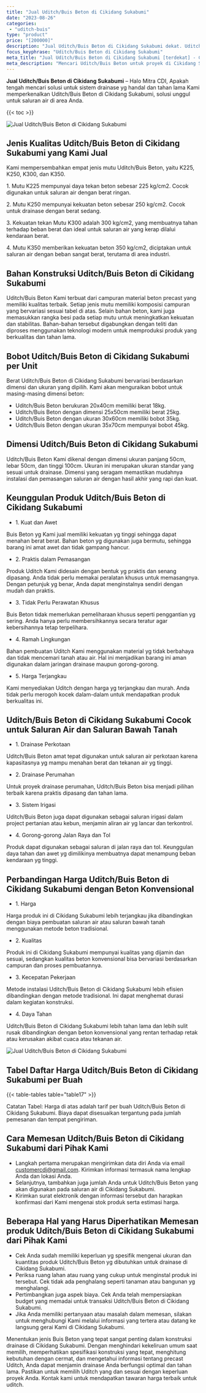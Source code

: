 ```yaml
---
title: "Jual Uditch/Buis Beton di Cikidang Sukabumi"
date: "2023-08-26"
categories:
 - "uditch-buis"
type: "product"
price: "[200000]"
description: "Jual Uditch/Buis Beton di Cikidang Sukabumi dekat. Uditch/Buis Beton ini umumnya diaplikasaikan dalam project infrastruktur sebagai saluran drainase yang praktis dan berkualitas tinggi. Hubungi kami untuk mendapatkan lebih lanjut."
focus_keyphrase: "Uditch/Buis Beton di Cikidang Sukabumi"
meta_title: "Jual Uditch/Buis Beton di Cikidang Sukabumi [terdekat] - CDI"
meta_description: "Mencari Uditch/Buis Beton untuk proyek di Cikidang Sukabumi? Kami memiliki Uditch/Buis Beton yang berkualitas untuk konstruksi drainase. Segera dapatkan harga termurah sekarang."
---
```


**Jual Uditch/Buis Beton di Cikidang Sukabumi** – Halo Mitra CDI, Apakah tengah mencari solusi untuk sistem drainase yg handal dan tahan lama Kami memperkenalkan Uditch/Buis Beton di Cikidang Sukabumi, solusi unggul untuk saluran air di area Anda.

{{< toc >}}

![Jual Uditch/Buis Beton di Cikidang Sukabumi](/images/uditch-buis/uditch-beton-24.jpg)

## Jenis Kualitas Uditch/Buis Beton di Cikidang Sukabumi yang Kami Jual

Kami mempersembahkan empat jenis mutu Uditch/Buis Beton, yaitu K225, K250, K300, dan K350.

1\. Mutu K225 mempunyai daya tekan beton sebesar 225 kg/cm2. Cocok digunakan untuk saluran air dengan berat ringan.

2\. Mutu K250 mempunyai kekuatan beton sebesar 250 kg/cm2. Cocok untuk drainase dengan berat sedang.

3\. Kekuatan tekan Mutu K300 adalah 300 kg/cm2, yang membuatnya tahan terhadap beban berat dan ideal untuk saluran air yang kerap dilalui kendaraan berat.

4\. Mutu K350 memberikan kekuatan beton 350 kg/cm2, diciptakan untuk saluran air dengan beban sangat berat, terutama di area industri.

## Bahan Konstruksi Uditch/Buis Beton di Cikidang Sukabumi

Uditch/Buis Beton Kami terbuat dari campuran material beton precast yang memiliki kualitas terbaik. Setiap jenis mutu memiliki komposisi campuran yang bervariasi sesuai tabel di atas. Selain bahan beton, kami juga memasukkan rangka besi pada setiap mutu untuk meningkatkan kekuatan dan stabilitas. Bahan-bahan tersebut digabungkan dengan teliti dan diproses menggunakan teknologi modern untuk memproduksi produk yang berkualitas dan tahan lama.

## Bobot Uditch/Buis Beton di Cikidang Sukabumi per Unit

Berat Uditch/Buis Beton di Cikidang Sukabumi bervariasi berdasarkan dimensi dan ukuran yang dipilih. Kami akan menguraikan bobot untuk masing-masing dimensi beton:

*   Uditch/Buis Beton berukuran 20x40cm memiliki berat 18kg.
*   Uditch/Buis Beton dengan dimensi 25x50cm memiliki berat 25kg.
*   Uditch/Buis Beton dengan ukuran 30x60cm memiliki bobot 35kg.
*   Uditch/Buis Beton dengan ukuran 35x70cm mempunyai bobot 45kg.

## Dimensi Uditch/Buis Beton di Cikidang Sukabumi

Uditch/Buis Beton Kami dikenal dengan dimensi ukuran panjang 50cm, lebar 50cm, dan tinggi 100cm. Ukuran ini merupakan ukuran standar yang sesuai untuk drainase. Dimensi yang seragam memastikan mudahnya instalasi dan pemasangan saluran air dengan hasil akhir yang rapi dan kuat.

## Keunggulan Produk Uditch/Buis Beton di Cikidang Sukabumi

*   1\. Kuat dan Awet

Buis Beton yg Kami jual memiliki kekuatan yg tinggi sehingga dapat menahan berat berat. Bahan beton yg digunakan juga bermutu, sehingga barang ini amat awet dan tidak gampang hancur.
*   2\. Praktis dalam Pemasangan

Produk Uditch Kami didesain dengan bentuk yg praktis dan senang dipasang. Anda tidak perlu memakai peralatan khusus untuk memasangnya. Dengan petunjuk yg benar, Anda dapat menginstalnya sendiri dengan mudah dan praktis.
*   3\. Tidak Perlu Perawatan Khusus

Buis Beton tidak memerlukan pemeliharaan khusus seperti penggantian yg sering. Anda hanya perlu membersihkannya secara teratur agar kebersihannya tetap terpelihara.
*   4\. Ramah Lingkungan

Bahan pembuatan Uditch Kami menggunakan material yg tidak berbahaya dan tidak mencemari tanah atau air. Hal ini menjadikan barang ini aman digunakan dalam jaringan drainase maupun gorong-gorong.
*   5\. Harga Terjangkau

Kami menyediakan Uditch dengan harga yg terjangkau dan murah. Anda tidak perlu merogoh kocek dalam-dalam untuk mendapatkan produk berkualitas ini.

## Uditch/Buis Beton di Cikidang Sukabumi Cocok untuk Saluran Air dan Saluran Bawah Tanah

*   1\. Drainase Perkotaan

Uditch/Buis Beton amat tepat digunakan untuk saluran air perkotaan karena kapasitasnya yg mampu menahan berat dan tekanan air yg tinggi.
*   2\. Drainase Perumahan

Untuk proyek drainase perumahan, Uditch/Buis Beton bisa menjadi pilihan terbaik karena praktis dipasang dan tahan lama.
*   3\. Sistem Irigasi

Uditch/Buis Beton juga dapat digunakan sebagai saluran irigasi dalam project pertanian atau kebun, menjamin aliran air yg lancar dan terkontrol.
*   4\. Gorong-gorong Jalan Raya dan Tol

Produk dapat digunakan sebagai saluran di jalan raya dan tol. Keunggulan daya tahan dan awet yg dimilikinya membuatnya dapat menampung beban kendaraan yg tinggi.

## Perbandingan Harga Uditch/Buis Beton di Cikidang Sukabumi dengan Beton Konvensional

*   1\. Harga

Harga produk ini di Cikidang Sukabumi lebih terjangkau jika dibandingkan dengan biaya pembuatan saluran air atau saluran bawah tanah menggunakan metode beton tradisional.
*   2\. Kualitas

Produk ini di Cikidang Sukabumi mempunyai kualitas yang dijamin dan sesuai, sedangkan kualitas beton konvensional bisa bervariasi berdasarkan campuran dan proses pembuatannya.
*   3\. Kecepatan Pekerjaan

Metode instalasi Uditch/Buis Beton di Cikidang Sukabumi lebih efisien dibandingkan dengan metode tradisional. Ini dapat menghemat durasi dalam kegiatan konstruksi.
*   4\. Daya Tahan

Uditch/Buis Beton di Cikidang Sukabumi lebih tahan lama dan lebih sulit rusak dibandingkan dengan beton konvensional yang rentan terhadap retak atau kerusakan akibat cuaca atau tekanan air.

![Jual Uditch/Buis Beton di Cikidang Sukabumi](/images/uditch-buis/buis-beton-31.jpg)

## Tabel Daftar Harga Uditch/Buis Beton di Cikidang Sukabumi per Buah

{{< table-tables table="table17" >}}

Catatan Tabel: Harga di atas adalah tarif per buah Uditch/Buis Beton di Cikidang Sukabumi. Biaya dapat disesuaikan tergantung pada jumlah pemesanan dan tempat pengiriman.

## Cara Memesan Uditch/Buis Beton di Cikidang Sukabumi dari Pihak Kami

*   Langkah pertama merupakan mengirimkan data diri Anda via email customercdi@gmail.com. Kirimkan informasi termasuk nama lengkap Anda dan lokasi Anda.
*   Selanjutnya, tambahkan juga jumlah Anda untuk Uditch/Buis Beton yang akan digunakan pada saluran air di Cikidang Sukabumi.
*   Kirimkan surat elektronik dengan informasi tersebut dan harapkan konfirmasi dari Kami mengenai stok produk serta estimasi harga.

## Beberapa Hal yang Harus Diperhatikan Memesan produk Uditch/Buis Beton di Cikidang Sukabumi dari Pihak Kami

*   Cek Anda sudah memiliki keperluan yg spesifik mengenai ukuran dan kuantitas produk Uditch/Buis Beton yg dibutuhkan untuk drainase di Cikidang Sukabumi.
*   Periksa ruang lahan atau ruang yang cukup untuk menginstal produk ini tersebut. Cek tidak ada penghalang seperti tanaman atau bangunan yg menghalangi.
*   Pertimbangkan juga aspek biaya. Cek Anda telah mempersiapkan budget yang memadai untuk transaksi Uditch/Buis Beton di Cikidang Sukabumi.
*   Jika Anda memiliki pertanyaan atau masalah dalam memesan, silakan untuk menghubungi Kami melalui informasi yang tertera atau datang ke langsung gerai Kami di Cikidang Sukabumi.

Menentukan jenis Buis Beton yang tepat sangat penting dalam konstruksi drainase di Cikidang Sukabumi. Dengan menghindari kekeliruan umum saat memilih, memperhatikan spesifikasi konstruksi yang tepat, menghitung kebutuhan dengan cermat, dan mengetahui informasi tentang precast Uditch, Anda dapat menjamin drainase Anda berfungsi optimal dan tahan lama. Pastikan untuk memilih Uditch yang dan sesuai dengan keperluan proyek Anda. Kontak kami untuk mendapatkan tawaran harga terbaik untuk uditch.